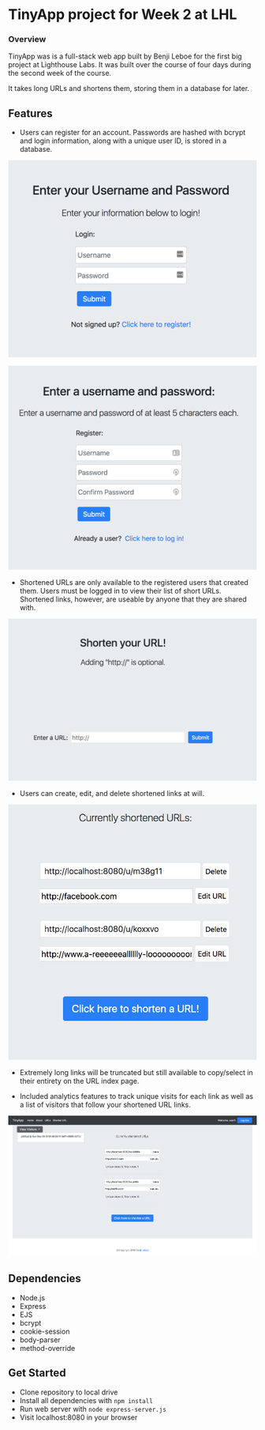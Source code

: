 # TinyApp project for Week 2 at LHL

### Overview

TinyApp was is a full-stack web app built by Benji Leboe for the first big project at Lighthouse Labs. It was built over the course of four days during the second week of the course.

It takes long URLs and shortens them, storing them in a database for later. 


## Features

- Users can register for an account. Passwords are hashed with bcrypt and login information, along with a unique user ID, is stored in a database.

![loginpage](./screengrabs/login.png)


![registerpage](./screengrabs/register.png)

- Shortened URLs are only available to the registered users that created them. Users must be logged in to view their list of short URLs. Shortened links, however, are useable by anyone that they are shared with.

![shortener](./screengrabs/shortener.png)

- Users can create, edit, and delete shortened links at will.

![index](./screengrabs/index.png)

- Extremely long links will be truncated but still available to copy/select in their entirety on the URL index page.

- Included analytics features to track unique visits for each link as well as a list of visitors that follow your shortened URL links.

![mainindex](./screengrabs/newURLindex.png)

## Dependencies

- Node.js
- Express
- EJS
- bcrypt
- cookie-session
- body-parser
- method-override

## Get Started

- Clone repository to local drive
- Install all dependencies with `npm install`
- Run web server with `node express-server.js`
- Visit localhost:8080 in your browser